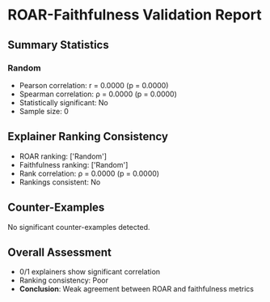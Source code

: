 # ROAR-Faithfulness Validation Report

## Summary Statistics

### Random
- Pearson correlation: r = 0.0000 (p = 0.0000)
- Spearman correlation: ρ = 0.0000 (p = 0.0000)
- Statistically significant: No
- Sample size: 0

## Explainer Ranking Consistency

- ROAR ranking: ['Random']
- Faithfulness ranking: ['Random']
- Rank correlation: ρ = 0.0000 (p = 0.0000)
- Rankings consistent: No

## Counter-Examples

No significant counter-examples detected.

## Overall Assessment

- 0/1 explainers show significant correlation
- Ranking consistency: Poor
- **Conclusion**: Weak agreement between ROAR and faithfulness metrics
